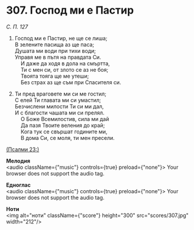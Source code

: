 # 307. Господ ми е Пастир  

*С. П. 127*  

1. Господ ми е Пастир, не ще се лиша;  
В зелените пасища аз ще паса;  
Душата ми води при тихи води;  
Управя ме в пътя на правдата Си.  
    И даже да ходя в дола на смъртта,  
    Ти с мен си, от злото се аз не боя;  
    Твоята тояга ще ме утеши;  
    Без страх аз ще съм при Спасителя си.  

2. Ти пред враговете ми си ме гостил;  
С елей Ти главата ми си умастил;  
Безчислени милости Ти си ми дал,  
И с благости чашата ми си прелял.  
    О Боже Всемилостив, сила ми дай  
    Да пазя Твоите веления до край;  
    Кога тук се свършат годините ми,  
    В дома Си, се моля, ти мен пресели.  

[(Псалми 23:)](http://biblia.bg/index.php?k=19&g=23&s=)  

__Мелодия__  
<audio className={"music"} controls={true} preload={"none"}><source src="mp3/307.mp3" type="audio/mpeg"/>
Your browser does not support the audio tag.
</audio>  

__Едноглас__  
<audio className={"music"} controls={true} preload={"none"}><source src="transp/307.mp3" type="audio/mpeg"/>
Your browser does not support the audio tag.
</audio>  

__Ноти__  
<img alt="ноти" className={"score"} height="300" src="scores/307.jpg" width="212"/>
